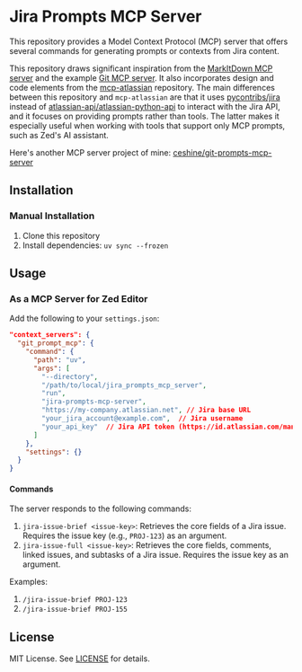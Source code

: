 # Jira Prompts MCP Server

This repository provides a Model Context Protocol (MCP) server that offers several commands for generating prompts or contexts from Jira content.

This repository draws significant inspiration from the [MarkItDown MCP server](https://github.com/KorigamiK/markitdown_mcp_server) and the example [Git MCP server](https://github.com/modelcontextprotocol/servers/tree/main/src/git). It also incorporates design and code elements from the [mcp-atlassian](https://github.com/sooperset/mcp-atlassian) repository. The main differences between this repository and `mcp-atlassian` are that it uses [pycontribs/jira](https://github.com/pycontribs/jira) instead of [atlassian-api/atlassian-python-api](https://github.com/atlassian-api/atlassian-python-api) to interact with the Jira API, and it focuses on providing prompts rather than tools. The latter makes it especially useful when working with tools that support only MCP prompts, such as Zed's AI assistant.

Here's another MCP server project of mine: [ceshine/git-prompts-mcp-server](https://github.com/ceshine/git-prompts-mcp-server)

## Installation

### Manual Installation

1. Clone this repository
2. Install dependencies: `uv sync --frozen`


## Usage

### As a MCP Server for Zed Editor

Add the following to your `settings.json`:

```json
"context_servers": {
  "git_prompt_mcp": {
    "command": {
      "path": "uv",
      "args": [
        "--directory",
        "/path/to/local/jira_prompts_mcp_server",
        "run",
        "jira-prompts-mcp-server",
        "https://my-company.atlassian.net", // Jira base URL
        "your_jira_account@example.com",  // Jira username
        "your_api_key"  // Jira API token (https://id.atlassian.com/manage-profile/security/api-tokens)
      ]
    },
    "settings": {}
  }
}
```

#### Commands

The server responds to the following commands:

1. `jira-issue-brief <issue-key>`: Retrieves the core fields of a Jira issue. Requires the issue key (e.g., `PROJ-123`) as an argument.
2. `jira-issue-full <issue-key>`: Retrieves the core fields, comments, linked issues, and subtasks of a Jira issue. Requires the issue key as an argument.

Examples:

1. `/jira-issue-brief PROJ-123`
2. `/jira-issue-brief PROJ-155`


## License

MIT License. See [LICENSE](LICENSE) for details.
